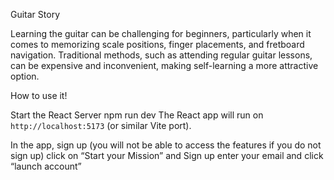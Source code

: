 Guitar Story


Learning the guitar can be challenging for beginners, particularly when it comes to memorizing scale positions, finger placements, and fretboard navigation. 
Traditional methods, such as attending regular guitar lessons, can be expensive and inconvenient, making self-learning a more attractive option.


How to use it!

Start the React Server
npm run dev
The React app will run on `http://localhost:5173` (or similar Vite port).

In the app, sign up 
(you will not be able to access the features if you do not sign up)
click on “Start your Mission” and Sign up
enter your email and click “launch account”
